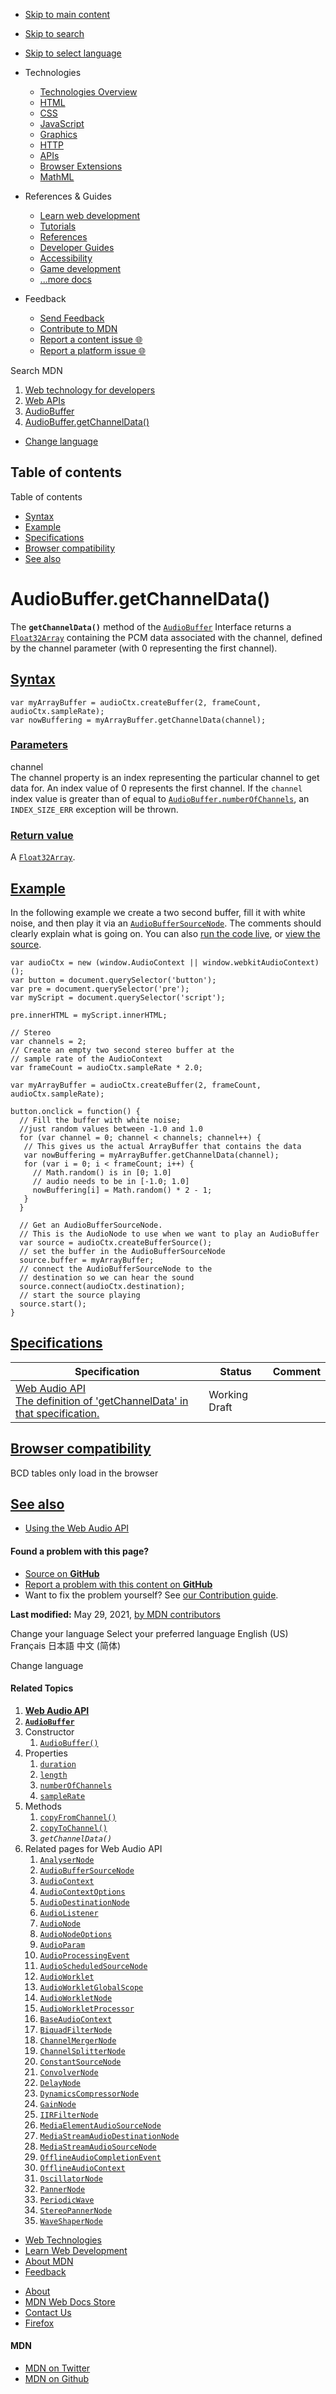 -   <a href="#content" id="skip-main">Skip to main content</a>
-   <a href="#main-q" id="skip-search">Skip to search</a>
-   <a href="#select-language" id="skip-select-language">Skip to select language</a>

-   Technologies
    -   [Technologies Overview](https://developer.mozilla.org/en-US/docs/Web)
    -   [HTML](https://developer.mozilla.org/en-US/docs/Web/HTML)
    -   [CSS](https://developer.mozilla.org/en-US/docs/Web/CSS)
    -   [JavaScript](https://developer.mozilla.org/en-US/docs/Web/JavaScript)
    -   [Graphics](https://developer.mozilla.org/en-US/docs/Web/Guide/Graphics)
    -   [HTTP](https://developer.mozilla.org/en-US/docs/Web/HTTP)
    -   [APIs](https://developer.mozilla.org/en-US/docs/Web/API)
    -   [Browser Extensions](https://developer.mozilla.org/en-US/docs/Mozilla/Add-ons/WebExtensions)
    -   [MathML](https://developer.mozilla.org/en-US/docs/Web/MathML)
-   References & Guides
    -   [Learn web development](https://developer.mozilla.org/en-US/docs/Learn)
    -   [Tutorials](https://developer.mozilla.org/en-US/docs/Web/Tutorials)
    -   [References](https://developer.mozilla.org/en-US/docs/Web/Reference)
    -   [Developer Guides](https://developer.mozilla.org/en-US/docs/Web/Guide)
    -   [Accessibility](https://developer.mozilla.org/en-US/docs/Web/Accessibility)
    -   [Game development](https://developer.mozilla.org/en-US/docs/Games)
    -   [...more docs](https://developer.mozilla.org/en-US/docs/Web)
-   Feedback
    -   [Send Feedback](https://developer.mozilla.org/en-US/docs/MDN/Contribute/Feedback)
    -   [Contribute to MDN](https://developer.mozilla.org/en-US/docs/MDN/Contribute)
    -   [Report a content issue 🌐](https://github.com/mdn/content/issues/new)
    -   [Report a platform issue 🌐](https://github.com/mdn/yari/issues/new)

Search MDN

1.  <a href="https://developer.mozilla.org/en-US/docs/Web" class="breadcrumb"><span data-property="name">Web technology for developers</span></a>
2.  <a href="https://developer.mozilla.org/en-US/docs/Web/API" class="breadcrumb"><span data-property="name">Web APIs</span></a>
3.  <a href="https://developer.mozilla.org/en-US/docs/Web/API/AudioBuffer" class="breadcrumb-penultimate"><span data-property="name">AudioBuffer</span></a>
4.  <a href="https://developer.mozilla.org/en-US/docs/Web/API/AudioBuffer/getChannelData" class="breadcrumb-current-page"><span data-property="name">AudioBuffer.getChannelData()</span></a>

-   <a href="#select-language" class="language-icon"><span class="show-desktop">Change language</span></a>

Table of contents
-----------------

Table of contents

-   [Syntax](#syntax)
-   [Example](#example)
-   [Specifications](#specifications)
-   [Browser compatibility](#browser_compatibility)
-   [See also](#see_also)

AudioBuffer.getChannelData()
============================

The **`getChannelData()`** method of the [`AudioBuffer`](https://developer.mozilla.org/en-US/docs/Web/API/AudioBuffer) Interface returns a [`Float32Array`](https://developer.mozilla.org/en-US/docs/Web/JavaScript/Reference/Global_Objects/Float32Array) containing the PCM data associated with the channel, defined by the channel parameter (with 0 representing the first channel).

[Syntax](#syntax "Permalink to Syntax")
---------------------------------------

    var myArrayBuffer = audioCtx.createBuffer(2, frameCount, audioCtx.sampleRate);
    var nowBuffering = myArrayBuffer.getChannelData(channel);

### [Parameters](#parameters "Permalink to Parameters")

channel  
The channel property is an index representing the particular channel to get data for. An index value of 0 represents the first channel. If the `channel` index value is greater than of equal to [`AudioBuffer.numberOfChannels`](https://developer.mozilla.org/en-US/docs/Web/API/AudioBuffer/numberOfChannels), an `INDEX_SIZE_ERR` exception will be thrown.

### [Return value](#return_value "Permalink to Return value")

A [`Float32Array`](https://developer.mozilla.org/en-US/docs/Web/JavaScript/Reference/Global_Objects/Float32Array).

[Example](#example "Permalink to Example")
------------------------------------------

In the following example we create a two second buffer, fill it with white noise, and then play it via an [`AudioBufferSourceNode`](https://developer.mozilla.org/en-US/docs/Web/API/AudioBufferSourceNode). The comments should clearly explain what is going on. You can also <a href="https://mdn.github.io/webaudio-examples/audio-buffer/" class="external">run the code live</a>, or <a href="https://github.com/mdn/webaudio-examples" class="external">view the source</a>.

    var audioCtx = new (window.AudioContext || window.webkitAudioContext)();
    var button = document.querySelector('button');
    var pre = document.querySelector('pre');
    var myScript = document.querySelector('script');

    pre.innerHTML = myScript.innerHTML;

    // Stereo
    var channels = 2;
    // Create an empty two second stereo buffer at the
    // sample rate of the AudioContext
    var frameCount = audioCtx.sampleRate * 2.0;

    var myArrayBuffer = audioCtx.createBuffer(2, frameCount, audioCtx.sampleRate);

    button.onclick = function() {
      // Fill the buffer with white noise;
      //just random values between -1.0 and 1.0
      for (var channel = 0; channel < channels; channel++) {
       // This gives us the actual ArrayBuffer that contains the data
       var nowBuffering = myArrayBuffer.getChannelData(channel);
       for (var i = 0; i < frameCount; i++) {
         // Math.random() is in [0; 1.0]
         // audio needs to be in [-1.0; 1.0]
         nowBuffering[i] = Math.random() * 2 - 1;
       }
      }

      // Get an AudioBufferSourceNode.
      // This is the AudioNode to use when we want to play an AudioBuffer
      var source = audioCtx.createBufferSource();
      // set the buffer in the AudioBufferSourceNode
      source.buffer = myArrayBuffer;
      // connect the AudioBufferSourceNode to the
      // destination so we can hear the sound
      source.connect(audioCtx.destination);
      // start the source playing
      source.start();
    }

[Specifications](#specifications "Permalink to Specifications")
---------------------------------------------------------------

<table><thead><tr class="header"><th>Specification</th><th>Status</th><th>Comment</th></tr></thead><tbody><tr class="odd"><td><a href="https://webaudio.github.io/web-audio-api/#dom-audiobuffer-getchanneldata" class="external">Web Audio API<br />
<span class="small">The definition of 'getChannelData' in that specification.</span></a></td><td><span class="spec-wd">Working Draft</span></td><td></td></tr></tbody></table>

[Browser compatibility](#browser_compatibility "Permalink to Browser compatibility")
------------------------------------------------------------------------------------

BCD tables only load in the browser

[See also](#see_also "Permalink to See also")
---------------------------------------------

-   [Using the Web Audio API](https://developer.mozilla.org/en-US/docs/Web/API/Web_Audio_API/Using_Web_Audio_API)

#### Found a problem with this page?

-   [Source on **GitHub**](https://github.com/mdn/content/blob/main/files/en-us/web/api/audiobuffer/getchanneldata/index.html "Folder: en-us/web/api/audiobuffer/getchanneldata (Opens in a new tab)")
-   [Report a problem with this content on **GitHub**](https://github.com/mdn/content/issues/new?body=MDN+URL%3A+https%3A%2F%2Fdeveloper.mozilla.org%2Fen-US%2Fdocs%2FWeb%2FAPI%2FAudioBuffer%2FgetChannelData%0A%0A%23%23%23%23+What+information+was+incorrect%2C+unhelpful%2C+or+incomplete%3F%0A%0A%0A%23%23%23%23+Specific+section+or+headline%3F%0A%0A%0A%23%23%23%23+What+did+you+expect+to+see%3F%0A%0A%0A%23%23%23%23+Did+you+test+this%3F+If+so%2C+how%3F%0A%0A%0A%3C%21--+Do+not+make+changes+below+this+line+--%3E%0A%3Cdetails%3E%0A%3Csummary%3EMDN+Content+page+report+details%3C%2Fsummary%3E%0A%0A*+Folder%3A+%60en-us%2Fweb%2Fapi%2Faudiobuffer%2Fgetchanneldata%60%0A*+MDN+URL%3A+https%3A%2F%2Fdeveloper.mozilla.org%2Fen-US%2Fdocs%2FWeb%2FAPI%2FAudioBuffer%2FgetChannelData%0A*+GitHub+URL%3A+https%3A%2F%2Fgithub.com%2Fmdn%2Fcontent%2Fblob%2Fmain%2Ffiles%2Fen-us%2Fweb%2Fapi%2Faudiobuffer%2Fgetchanneldata%2Findex.html%0A*+Last+commit%3A+https%3A%2F%2Fgithub.com%2Fmdn%2Fcontent%2Fcommit%2Fc141b2c35a21ca911a3dc050de0d77695873dba5%0A*+Document+last+modified%3A+2021-05-29T02%3A55%3A10.000Z%0A%0A%3C%2Fdetails%3E&title=Issue+with+%22AudioBuffer.getChannelData%28%29%22%3A+%28short+summary+here+please%29&labels=Content%3AWebAPI%2Cneeds-triage "This will take you to https://github.com/mdn/content to file a new issue")
-   Want to fix the problem yourself? See [our Contribution guide](https://github.com/mdn/content/blob/main/README.md).

**Last modified:** May 29, 2021, [by MDN contributors](https://developer.mozilla.org/en-US/docs/Web/API/AudioBuffer/getChannelData/contributors.txt)

Change your language Select your preferred language English (US) Français 日本語 中文 (简体)

Change language

#### Related Topics

1.  **[Web Audio API](https://developer.mozilla.org/en-US/docs/Web/API/Web_Audio_API)**
2.  **[`AudioBuffer`](https://developer.mozilla.org/en-US/docs/Web/API/AudioBuffer)**
3.  Constructor
    1.  [`AudioBuffer()`](https://developer.mozilla.org/en-US/docs/Web/API/AudioBuffer/AudioBuffer)
4.  Properties
    1.  [`duration`](https://developer.mozilla.org/en-US/docs/Web/API/AudioBuffer/duration)
    2.  [`length`](https://developer.mozilla.org/en-US/docs/Web/API/AudioBuffer/length)
    3.  [`numberOfChannels`](https://developer.mozilla.org/en-US/docs/Web/API/AudioBuffer/numberOfChannels)
    4.  [`sampleRate`](https://developer.mozilla.org/en-US/docs/Web/API/AudioBuffer/sampleRate)
5.  Methods
    1.  [`copyFromChannel()`](https://developer.mozilla.org/en-US/docs/Web/API/AudioBuffer/copyFromChannel)
    2.  [`copyToChannel()`](https://developer.mozilla.org/en-US/docs/Web/API/AudioBuffer/copyToChannel)
    3.  *`getChannelData()`*
6.  Related pages for Web Audio API
    1.  [`AnalyserNode`](https://developer.mozilla.org/en-US/docs/Web/API/AnalyserNode)
    2.  [`AudioBufferSourceNode`](https://developer.mozilla.org/en-US/docs/Web/API/AudioBufferSourceNode)
    3.  [`AudioContext`](https://developer.mozilla.org/en-US/docs/Web/API/AudioContext)
    4.  [`AudioContextOptions`](https://developer.mozilla.org/en-US/docs/Web/API/AudioContextOptions)
    5.  [`AudioDestinationNode`](https://developer.mozilla.org/en-US/docs/Web/API/AudioDestinationNode)
    6.  [`AudioListener`](https://developer.mozilla.org/en-US/docs/Web/API/AudioListener)
    7.  [`AudioNode`](https://developer.mozilla.org/en-US/docs/Web/API/AudioNode)
    8.  [`AudioNodeOptions`](https://developer.mozilla.org/en-US/docs/Web/API/AudioNodeOptions)
    9.  [`AudioParam`](https://developer.mozilla.org/en-US/docs/Web/API/AudioParam)
    10. [`AudioProcessingEvent`](https://developer.mozilla.org/en-US/docs/Web/API/AudioProcessingEvent)
    11. [`AudioScheduledSourceNode`](https://developer.mozilla.org/en-US/docs/Web/API/AudioScheduledSourceNode)
    12. [`AudioWorklet`](https://developer.mozilla.org/en-US/docs/Web/API/AudioWorklet)
    13. [`AudioWorkletGlobalScope`](https://developer.mozilla.org/en-US/docs/Web/API/AudioWorkletGlobalScope)
    14. [`AudioWorkletNode`](https://developer.mozilla.org/en-US/docs/Web/API/AudioWorkletNode)
    15. [`AudioWorkletProcessor`](https://developer.mozilla.org/en-US/docs/Web/API/AudioWorkletProcessor)
    16. [`BaseAudioContext`](https://developer.mozilla.org/en-US/docs/Web/API/BaseAudioContext)
    17. [`BiquadFilterNode`](https://developer.mozilla.org/en-US/docs/Web/API/BiquadFilterNode)
    18. [`ChannelMergerNode`](https://developer.mozilla.org/en-US/docs/Web/API/ChannelMergerNode)
    19. [`ChannelSplitterNode`](https://developer.mozilla.org/en-US/docs/Web/API/ChannelSplitterNode)
    20. [`ConstantSourceNode`](https://developer.mozilla.org/en-US/docs/Web/API/ConstantSourceNode)
    21. [`ConvolverNode`](https://developer.mozilla.org/en-US/docs/Web/API/ConvolverNode)
    22. [`DelayNode`](https://developer.mozilla.org/en-US/docs/Web/API/DelayNode)
    23. [`DynamicsCompressorNode`](https://developer.mozilla.org/en-US/docs/Web/API/DynamicsCompressorNode)
    24. [`GainNode`](https://developer.mozilla.org/en-US/docs/Web/API/GainNode)
    25. [`IIRFilterNode`](https://developer.mozilla.org/en-US/docs/Web/API/IIRFilterNode)
    26. [`MediaElementAudioSourceNode`](https://developer.mozilla.org/en-US/docs/Web/API/MediaElementAudioSourceNode)
    27. [`MediaStreamAudioDestinationNode`](https://developer.mozilla.org/en-US/docs/Web/API/MediaStreamAudioDestinationNode)
    28. [`MediaStreamAudioSourceNode`](https://developer.mozilla.org/en-US/docs/Web/API/MediaStreamAudioSourceNode)
    29. [`OfflineAudioCompletionEvent`](https://developer.mozilla.org/en-US/docs/Web/API/OfflineAudioCompletionEvent)
    30. [`OfflineAudioContext`](https://developer.mozilla.org/en-US/docs/Web/API/OfflineAudioContext)
    31. [`OscillatorNode`](https://developer.mozilla.org/en-US/docs/Web/API/OscillatorNode)
    32. [`PannerNode`](https://developer.mozilla.org/en-US/docs/Web/API/PannerNode)
    33. [`PeriodicWave`](https://developer.mozilla.org/en-US/docs/Web/API/PeriodicWave)
    34. [`StereoPannerNode`](https://developer.mozilla.org/en-US/docs/Web/API/StereoPannerNode)
    35. [`WaveShaperNode`](https://developer.mozilla.org/en-US/docs/Web/API/WaveShaperNode)

-   [Web Technologies](https://developer.mozilla.org/en-US/docs/Web)
-   [Learn Web Development](https://developer.mozilla.org/en-US/docs/Learn)
-   [About MDN](https://developer.mozilla.org/en-US/docs/MDN/About)
-   [Feedback](https://developer.mozilla.org/en-US/docs/MDN/Feedback)

<!-- -->

-   [About](https://www.mozilla.org/about/)
-   [MDN Web Docs Store](https://shop.spreadshirt.com/mdn-store/)
-   [Contact Us](https://www.mozilla.org/contact/)
-   [Firefox](https://www.mozilla.org/firefox/?utm_source=developer.mozilla.org&utm_campaign=footer&utm_medium=referral)

#### MDN

-   <a href="https://twitter.com/mozdevnet" class="social-icon twitter"><span class="visually-hidden">MDN on Twitter</span></a>
-   <a href="https://github.com/mdn/" class="social-icon github"><span class="visually-hidden">MDN on Github</span></a>
